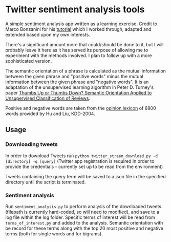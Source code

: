 # Twitter sentiment analysis tools

A simple sentiment analysis app written as a learning exercise. Credit to Marco Bonzanini for his [tutorial](https://marcobonzanini.com/2015/03/02/mining-twitter-data-with-python-part-1/) which I worked through, adapted and extended based upon my own interests. 

There's a significant amount more that could/should be done to it, but I will probably leave it here as it has served its purpose of allowing me to experiment with the methods involved. I plan to follow up with a more sophisticated version.

The semantic orientation of a phrase is calculated as the mutual information between the given phrase and "positive words" minus the mutual information between the given phrase and "negative words". It is an adaptation of the unsupervised learning algorithm in Peter D. Turney's paper [Thumbs Up or Thumbs Down? Semantic Orientation Applied to Unsupervised Classification of Reviews](https://arxiv.org/abs/cs/0212032).

Positive and negative words are taken from the [opinion lexicon](https://www.cs.uic.edu/~liub/FBS/sentiment-analysis.html#lexicon) of 6800 words provided by Hu and Liu, KDD-2004.


## Usage

### Downloading tweets

In order to download Tweets run `python twitter_stream_download.py -d [directory] -q [query]` (Twitter app registration is required in order to provide the credentials - currently set up to be read from the environment)

Tweets containing the query term will be saved to a json file in the specified directory until the script is terminated. 

### Sentiment analysis

Run `sentiment_analysis.py` to perform analysis of the downloaded tweets (filepath is currently hard-coded, so will need to modified), and save to a log file within the log folder. Specific terms of interest will be read from `terms_of_interest.py` and added to the analysis. Semantic orientation with be record for these terms along with the top 20 most positive and negative terms (both for single words and for bigrams).


